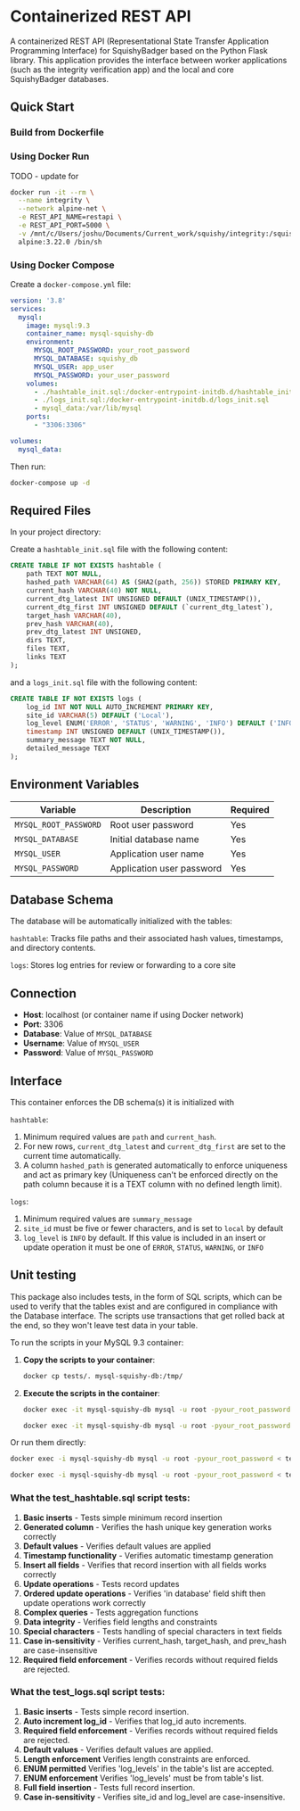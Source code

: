 # Containerized REST API

A containerized REST API (Representational State Transfer Application Programming Interface) for SquishyBadger based on the Python Flask library.
This application provides the interface between worker applications (such as 
the integrity verification app) and the local and core SquishyBadger databases.

## Quick Start

### Build from Dockerfile


### Using Docker Run

TODO - update for
```bash
docker run -it --rm \
  --name integrity \
  --network alpine-net \
  -e REST_API_NAME=restapi \
  -e REST_API_PORT=5000 \
  -v /mnt/c/Users/joshu/Documents/Current_work/squishy/integrity:/squishy \
  alpine:3.22.0 /bin/sh
```

### Using Docker Compose

Create a `docker-compose.yml` file:

```yaml
version: '3.8'
services:
  mysql:
    image: mysql:9.3
    container_name: mysql-squishy-db
    environment:
      MYSQL_ROOT_PASSWORD: your_root_password
      MYSQL_DATABASE: squishy_db
      MYSQL_USER: app_user
      MYSQL_PASSWORD: your_user_password
    volumes:
      - ./hashtable_init.sql:/docker-entrypoint-initdb.d/hashtable_init.sql
      - ./logs_init.sql:/docker-entrypoint-initdb.d/logs_init.sql
      - mysql_data:/var/lib/mysql
    ports:
      - "3306:3306"

volumes:
  mysql_data:
```

Then run:
```bash
docker-compose up -d
```

## Required Files
In your project directory:

Create a `hashtable_init.sql` file with the following content:

```sql
CREATE TABLE IF NOT EXISTS hashtable (
    path TEXT NOT NULL,
    hashed_path VARCHAR(64) AS (SHA2(path, 256)) STORED PRIMARY KEY,
    current_hash VARCHAR(40) NOT NULL,
    current_dtg_latest INT UNSIGNED DEFAULT (UNIX_TIMESTAMP()),
    current_dtg_first INT UNSIGNED DEFAULT (`current_dtg_latest`),
    target_hash VARCHAR(40),
    prev_hash VARCHAR(40),
    prev_dtg_latest INT UNSIGNED,
    dirs TEXT,
    files TEXT,
    links TEXT
);
```
and a `logs_init.sql` file with the following content:

```sql
CREATE TABLE IF NOT EXISTS logs (
    log_id INT NOT NULL AUTO_INCREMENT PRIMARY KEY,
    site_id VARCHAR(5) DEFAULT ('Local'),
    log_level ENUM('ERROR', 'STATUS', 'WARNING', 'INFO') DEFAULT ('INFO'),
    timestamp INT UNSIGNED DEFAULT (UNIX_TIMESTAMP()),
    summary_message TEXT NOT NULL,
    detailed_message TEXT
);
```

## Environment Variables

| Variable | Description | Required |
|----------|-------------|----------|
| `MYSQL_ROOT_PASSWORD` | Root user password | Yes |
| `MYSQL_DATABASE` | Initial database name | Yes |
| `MYSQL_USER` | Application user name | Yes |
| `MYSQL_PASSWORD` | Application user password | Yes |

## Database Schema

The database will be automatically initialized with the tables:

`hashtable`: Tracks file paths and their associated hash values, timestamps, and directory contents.

`logs`: Stores log entries for review or forwarding to a core site

## Connection

- **Host**: localhost (or container name if using Docker network)
- **Port**: 3306
- **Database**: Value of `MYSQL_DATABASE`
- **Username**: Value of `MYSQL_USER`
- **Password**: Value of `MYSQL_PASSWORD`


## Interface
This container enforces the DB schema(s) it is initialized with

`hashtable`: 
1. Minimum required values are `path` and `current_hash`.
2. For new rows, `current_dtg_latest` and `current_dtg_first` are set to the current
time automatically.
3. A column `hashed_path` is generated automatically to enforce uniqueness and act as
primary key (Uniqueness can't be enforced directly on the path column because it is a TEXT column with no defined length limit).

`logs`:
1. Minimum required values are `summary_message`
2. `site_id` must be five or fewer characters, and is set to `local` by default
3. `log_level` is `INFO` by default. If this value is included in an insert or update 
operation it must be one of `ERROR`, `STATUS`, `WARNING`, or `INFO`


## Unit testing
This package also includes tests, in the form of SQL scripts, which can be used to verify that the 
tables exist and are configured in compliance with the Database interface. The scripts use 
transactions that get rolled back at the end, so they won't leave test data in your table.

To run the scripts in your MySQL 9.3 container:

1. **Copy the scripts to your container**:
      ```bash
      docker cp tests/. mysql-squishy-db:/tmp/
      ```
2. **Execute the scripts in the container**:
   ```bash
   docker exec -it mysql-squishy-db mysql -u root -pyour_root_password -e "source /tmp/test_hashtable.sql"
   ```
   ```bash
   docker exec -it mysql-squishy-db mysql -u root -pyour_root_password -e "source /tmp/test_logs.sql"
   ```

Or run them directly:
```bash
docker exec -i mysql-squishy-db mysql -u root -pyour_root_password < tests/test_hashtable.sql
```
```bash
docker exec -i mysql-squishy-db mysql -u root -pyour_root_password < tests/test_logs.sql
```

### **What the test_hashtable.sql script tests:**

1. **Basic inserts** - Tests simple minimum record insertion
2. **Generated column** - Verifies the hash unique key generation works correctly
3. **Default values** - Verifies default values are applied
4. **Timestamp functionality** - Verifies automatic timestamp generation
5. **Insert all fields** - Verifies that record insertion with all fields works correctly
6. **Update operations** - Tests record updates
7. **Ordered update operations** - Verifies 'in database' field shift then update operations work correctly
8. **Complex queries** - Tests aggregation functions
9. **Data integrity** - Verifies field lengths and constraints
10. **Special characters** - Tests handling of special characters in text fields
11. **Case in-sensitivity** - Verifies current_hash, target_hash, and prev_hash are case-insensitive
12. **Required field enforcement** - Verifies records without required fields are rejected.


### **What the test_logs.sql script tests:**

1. **Basic inserts** - Tests simple record insertion.
2. **Auto increment log_id** - Verifies that log_id auto increments.
3. **Required field enforcement** - Verifies records without required fields are rejected.
4. **Default values** - Verifies default values are applied.
5. **Length enforcement** Verifies length constraints are enforced.
6. **ENUM permitted** Verifies 'log_levels' in the table's list are accepted.
7. **ENUM enforcement** Verifies 'log_levels' must be from table's list.
8. **Full field insertion** - Tests full record insertion.
9. **Case in-sensitivity** - Verifies site_id and log_level are case-insensitive.
